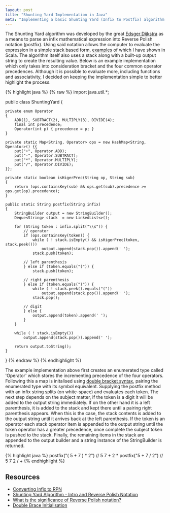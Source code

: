 ```yaml
---
layout: post
title: "Shunting Yard Implementation in Java"
meta: "Implementing a basic Shunting Yard (Infix to Postfix) algorithm in Java."
---
```


The Shunting Yard algorithm was developed by the great [Edsger Dijkstra](http://en.wikipedia.org/wiki/Edsger_Dijkstra) as a means to parse an infix mathematical expression into Reverse Polish notation (postfix).
Using said notation allows the computer to evaluate the expression in a simple stack based form, [examples](/posts/reverse-polish-notation-rpn-in-scala/) of which I have shown in Scala.
The algorithm itself also uses a stack along with a built-up output string to create the resulting value.
Below is an example implementation which only takes into consideration bracket and the four common operator precedences.
Although it is possible to evaluate more, including functions and associativity, I decided on keeping the implementation simple to better highlight the process.
<!--more-->

{% highlight java %}
{% raw %}
import java.util.*;

public class ShuntingYard {

    private enum Operator
    {
        ADD(1), SUBTRACT(2), MULTIPLY(3), DIVIDE(4);
        final int precedence;
        Operator(int p) { precedence = p; }
    }

    private static Map<String, Operator> ops = new HashMap<String, Operator>() {{
        put("+", Operator.ADD);
        put("-", Operator.SUBTRACT);
        put("*", Operator.MULTIPLY);
        put("/", Operator.DIVIDE);
    }};

    private static boolean isHigerPrec(String op, String sub)
    {
        return (ops.containsKey(sub) && ops.get(sub).precedence >= ops.get(op).precedence);
    }

    public static String postfix(String infix)
    {
        StringBuilder output = new StringBuilder();
        Deque<String> stack  = new LinkedList<>();

        for (String token : infix.split("\\s")) {
            // operator
            if (ops.containsKey(token)) {
                while ( ! stack.isEmpty() && isHigerPrec(token, stack.peek()))
                    output.append(stack.pop()).append(' ');
                stack.push(token);

            // left parenthesis
            } else if (token.equals("(")) {
                stack.push(token);

            // right parenthesis
            } else if (token.equals(")")) {
                while ( ! stack.peek().equals("("))
                    output.append(stack.pop()).append(' ');
                stack.pop();

            // digit
            } else {
                output.append(token).append(' ');
            }
        }

        while ( ! stack.isEmpty())
            output.append(stack.pop()).append(' ');

        return output.toString();
    }

}
{% endraw %}
{% endhighlight %}

The example implementation above first creates an enumerated type called 'Operator' which stores the incrementing precedence of the four operators.
Following this a map is initalised using [double bracket syntax](http://c2.com/cgi/wiki?DoubleBraceInitialization), pairing the enumerated type with its symbol equivalent.
Supplying the postfix method with an infix string splits (on white-space) and evaluates each token.
The next step depends on the subject matter, if the token is a digit it will be added to the output string immediately.
If on the other hand it is a left parenthesis, it is added to the stack and kept there until a pairing right parenthesis appears.
When this is the case, the stack contents is added to the output string until it arrives back at the left parenthesis.
If the token is an operator each stack operator item is appended to the output string until the token operator has a greater precedence, once complete the subject token is pushed to the stack.
Finally, the remaining items in the stack are appended to the output builder and a string instance of the StringBuilder is returned.

{% highlight java %}
postfix("( 5 + 7 ) * 2") // 5 7 + 2 *
postfix("5 + 7 / 2")     // 5 7 2 / +
{% endhighlight %}

## Resources

- [Converting Infix to RPN](http://andreinc.net/2010/10/05/converting-infix-to-rpn-shunting-yard-algorithm/)
- [Shunting Yard Algorithm - Intro and Reverse Polish Notation](http://www.youtube.com/watch?v=QzVVjboyb0s)
- [What is the significance of Reverse Polish notation?](http://cs.stackexchange.com/questions/4666/what-is-the-significance-of-reverse-polish-notation)
- [Double Brace Initialisation](http://c2.com/cgi/wiki?DoubleBraceInitialization)